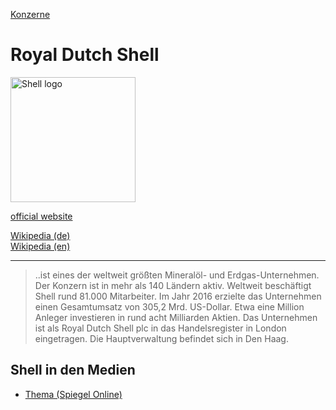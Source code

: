 [Konzerne](../konzerne.html)   

# Royal Dutch Shell

<img src="https://upload.wikimedia.org/wikipedia/en/e/e8/Shell_logo.svg" height="200" alt="Shell logo">

<a target="_blank" href="http://www.shell.com/">official website</a>   

[Wikipedia (de)](https://de.wikipedia.org/wiki/Royal_Dutch_Shell)   
[Wikipedia (en)](https://en.wikipedia.org/wiki/Royal_Dutch_Shell)

---

> ..ist eines der weltweit größten Mineralöl- und Erdgas-Unternehmen. Der Konzern ist in mehr als 140 Ländern aktiv. Weltweit beschäftigt Shell rund 81.000 Mitarbeiter. Im Jahr 2016 erzielte das Unternehmen einen Gesamtumsatz von 305,2 Mrd. US-Dollar. Etwa eine Million Anleger investieren in rund acht Milliarden Aktien. Das Unternehmen ist als Royal Dutch Shell plc in das Handelsregister in London eingetragen. Die Hauptverwaltung befindet sich in Den Haag.


## Shell in den Medien
* <a target="_blank" href="https://www.spiegel.de/thema/shell/dossierarchiv-1.html">Thema (Spiegel Online)</a>
